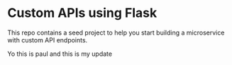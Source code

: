 Custom APIs using Flask
=========================================================

This repo contains a seed project to help you start building a microservice with custom API endpoints.

Yo this is paul and this is my update 
